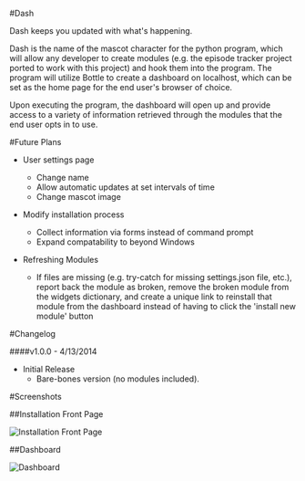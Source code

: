 #Dash

Dash keeps you updated with what's happening.

Dash is the name of the mascot character for the python program, which will allow any developer to create modules (e.g. the episode tracker project ported to work with this project) and hook them into the program. The program will utilize Bottle to create a dashboard on localhost, which can be set as the home page for the end user's browser of choice.

Upon executing the program, the dashboard will open up and provide access to a variety of information retrieved through the modules that the end user opts in to use.

#Future Plans

- User settings page
  - Change name
  - Allow automatic updates at set intervals of time
  - Change mascot image

- Modify installation process
  - Collect information via forms instead of command prompt
  - Expand compatability to beyond Windows

- Refreshing Modules
  - If files are missing (e.g. try-catch for missing settings.json file, etc.), report back the module as broken, remove the broken module from the widgets dictionary, and create a unique link to reinstall that module from the dashboard instead of having to click the 'install new module' button

#Changelog

####v1.0.0 - 4/13/2014

- Initial Release
  - Bare-bones version (no modules included).

#Screenshots

##Installation Front Page

![Installation Front Page](https://s3.amazonaws.com/fvd-data/notes/166489/1397438991-umRI4o/screen.png "Installation Front Page")

##Dashboard

![Dashboard](https://s3.amazonaws.com/fvd-data/notes/166489/1397439198-dQrxeo/screen.png "Dashboard")
